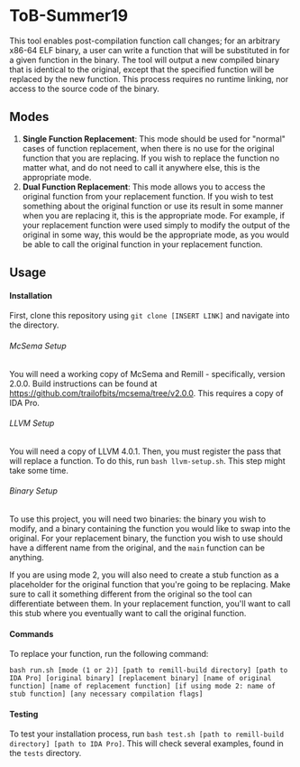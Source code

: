 # ToB-Summer19

This tool enables post-compilation function call changes; for an arbitrary x86-64 ELF binary, a user can write a function that will be substituted in for a given function in the binary. The tool will output a new compiled binary that is identical to the original, except that the specified function will be replaced by the new function. This process requires no runtime linking, nor access to the source code of the binary.

## Modes

1. **Single Function Replacement**: This mode should be used for "normal" cases of function replacement, when there is no use for the original function that you are replacing. If you wish to replace the function no matter what, and do not need to call it anywhere else, this is the appropriate mode.
2. **Dual Function Replacement**: This mode allows you to access the original function from your replacement function. If you wish to test something about the original function or use its result in some manner when you are replacing it, this is the appropriate mode. For example, if your replacement function were used simply to modify the output of the original in some way, this would be the appropriate mode, as you would be able to call the original function in your replacement function.

## Usage

#### Installation

First, clone this repository using `git clone [INSERT LINK]` and navigate into the directory.

###### McSema Setup
You will need a working copy of McSema and Remill - specifically, version 2.0.0. Build instructions can be found at https://github.com/trailofbits/mcsema/tree/v2.0.0. This requires a copy of IDA Pro.

###### LLVM Setup
You will need a copy of LLVM 4.0.1. Then, you must register the pass that will replace a function. To do this, run `bash llvm-setup.sh`. This step might take some time.

###### Binary Setup

To use this project, you will need two binaries: the binary you wish to modify, and a binary containing the function you would like to swap into the original. For your replacement binary, the function you wish to use should have a different name from the original, and the `main` function can be anything.

If you are using mode 2, you will also need to create a stub function as a placeholder for the original function that you're going to be replacing. Make sure to call it something different from the original so the tool can differentiate between them. In your replacement function, you'll want to call this stub where you eventually want to call the original function.

#### Commands

To replace your function, run the following command:

`bash run.sh [mode (1 or 2)] [path to remill-build directory] [path to IDA Pro] [original binary] [replacement binary] [name of original function] [name of replacement function] [if using mode 2: name of stub function] [any necessary compilation flags]`

#### Testing

To test your installation process, run `bash test.sh [path to remill-build directory] [path to IDA Pro]`. This will check several examples, found in the `tests` directory.
